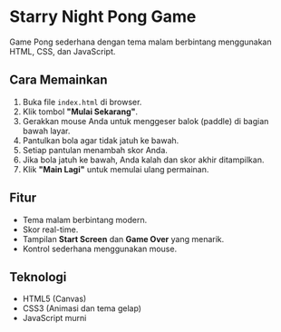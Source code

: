 # Starry Night Pong Game

Game Pong sederhana dengan tema malam berbintang menggunakan HTML, CSS, dan JavaScript.

## Cara Memainkan

1. Buka file `index.html` di browser.
2. Klik tombol **"Mulai Sekarang"**.
3. Gerakkan mouse Anda untuk menggeser balok (paddle) di bagian bawah layar.
4. Pantulkan bola agar tidak jatuh ke bawah.
5. Setiap pantulan menambah skor Anda.
6. Jika bola jatuh ke bawah, Anda kalah dan skor akhir ditampilkan.
7. Klik **"Main Lagi"** untuk memulai ulang permainan.

## Fitur
- Tema malam berbintang modern.
- Skor real-time.
- Tampilan **Start Screen** dan **Game Over** yang menarik.
- Kontrol sederhana menggunakan mouse.

## Teknologi
- HTML5 (Canvas)
- CSS3 (Animasi dan tema gelap)
- JavaScript murni  